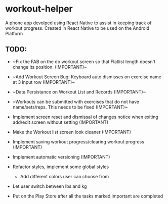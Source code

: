 # workout-helper
A phone app devolped using React Native to assist in keeping track of workout progress. 
Created in React Native to be used on the Android Platform

## TODO:
- ~Fix the FAB on the do workout screen so that Flatlist length doesn't change its position. (IMPORTANT)~ 
- ~Add Workout Screen Bug: Keyboard auto dismisses on exercise name at 3 input row (IMPORTANT)~
- ~Data Persistance on Workout List and Records (IMPORTANT)~
- ~Workouts can be submitted with exercises that do not have name/sets/reps. This needs to be fixed (IMPORTANT)~
- Implement screen reset and dismissal of changes notice when exiting add/edit screen without setting (IMPORTANT)
- Make the Workout list screen look cleaner (IMPORTANT)
- Implement saving workout progress/clearing workout progress (IMPORTANT)
- Implement automatic versioning (IMPORTANT)
- Refactor styles, implement some global styles
    - Add different colors user can choose from
- Let user switch between lbs and kg

- Put on the Play Store after all the tasks marked important are completed


